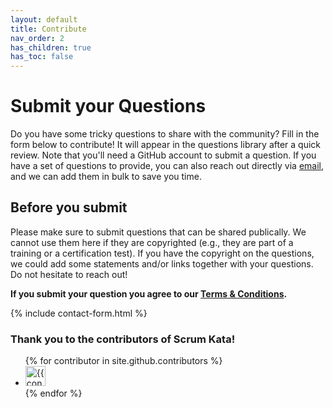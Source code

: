 ```yaml
---
layout: default
title: Contribute
nav_order: 2
has_children: true
has_toc: false
---
```


# Submit your Questions
Do you have some tricky questions to share with the community? Fill in the form below to contribute! It will appear in the questions library after a quick review. Note that you'll need a GitHub account to submit a question.
If you have a set of questions to provide, you can also reach out directly via [email](mailto:scrumkata@gmail.com), and we can add them in bulk to save you time.

## Before you submit
Please make sure to submit questions that can be shared publically. We cannot use them here if they are copyrighted (e.g., they are part of a training or a certification test).
If you have the copyright on the questions, we could add some statements and/or links together with your questions. Do not hesitate to reach out!

**If you submit your question you agree to our [Terms & Conditions](/scrum-kata/terms_conditions/).**

{% include contact-form.html %}


### Thank you to the contributors of Scrum Kata!

<ul class="list-style-none">
{% for contributor in site.github.contributors %}
  <li class="d-inline-block mr-1">
     <a href="{{ contributor.html_url }}"><img src="{{ contributor.avatar_url }}" width="32" height="32" alt="{{ contributor.login }}"/></a>
  </li>
{% endfor %}
</ul>